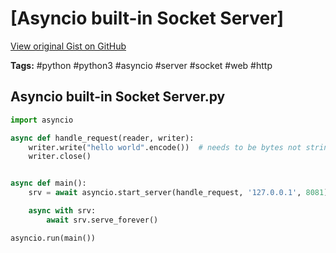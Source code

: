 # [Asyncio built-in Socket Server] 

[View original Gist on GitHub](https://gist.github.com/Integralist/752e8620783d7507af9130e1954cf6f7)

**Tags:** #python #python3 #asyncio #server #socket #web #http

## Asyncio built-in Socket Server.py

```python
import asyncio

async def handle_request(reader, writer):
    writer.write("hello world".encode())  # needs to be bytes not string
    writer.close()


async def main():
    srv = await asyncio.start_server(handle_request, '127.0.0.1', 8081)

    async with srv:
        await srv.serve_forever()

asyncio.run(main())
```

